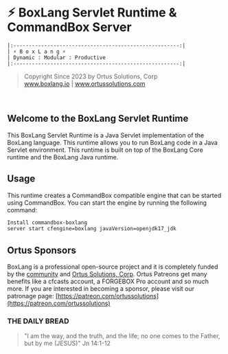 # ⚡︎ BoxLang Servlet Runtime & CommandBox Server

```
|:------------------------------------------------------:|
| ⚡︎ B o x L a n g ⚡︎
| Dynamic : Modular : Productive
|:------------------------------------------------------:|
```

<blockquote>
	Copyright Since 2023 by Ortus Solutions, Corp
	<br>
	<a href="https://www.boxlang.io">www.boxlang.io</a> |
	<a href="https://www.ortussolutions.com">www.ortussolutions.com</a>
</blockquote>

<p>&nbsp;</p>

## Welcome to the BoxLang Servlet Runtime

This BoxLang Servlet Runtime is a Java Servlet implementation of the BoxLang language. This runtime allows you to run BoxLang code in a Java Servlet environment. This runtime is built on top of the BoxLang Core runtime and the BoxLang Java runtime.

## Usage

This runtime creates a CommandBox compatible engine that can be started using CommandBox. You can start the engine by running the following command:

```bash
Install commandbox-boxlang
server start cfengine=boxlang javaVersion=openjdk17_jdk
```

## Ortus Sponsors

BoxLang is a professional open-source project and it is completely funded by the [community](https://patreon.com/ortussolutions) and [Ortus Solutions, Corp](https://www.ortussolutions.com). Ortus Patreons get many benefits like a cfcasts account, a FORGEBOX Pro account and so much more. If you are interested in becoming a sponsor, please visit our patronage page: [https://patreon.com/ortussolutions](https://patreon.com/ortussolutions)

### THE DAILY BREAD

> "I am the way, and the truth, and the life; no one comes to the Father, but by me (JESUS)" Jn 14:1-12
